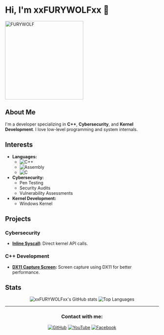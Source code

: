 # Hi, I'm xxFURYWOLFxx 👋

<img src="https://github.com/user-attachments/assets/f85deb16-0391-47b7-9d42-4c9b71bbada7" alt="FURYWOLF" width="256" height="256" />

## About Me
I'm a developer specializing in **C++**, **Cybersecurity**, and **Kernel Development**. I love low-level programming and system internals.

## Interests
- **Languages:** 
  - ![C++](https://img.shields.io/badge/C++-00599C?style=flat-square&logo=c%2B%2B&logoColor=white)
  - ![Assembly](https://img.shields.io/badge/Assembly-525252?style=flat-square&logo=assembly&logoColor=white)
  - ![C](https://img.shields.io/badge/C-A8B9CC?style=flat-square&logo=c&logoColor=white)
- **Cybersecurity:** 
  - Pen Testing
  - Security Audits
  - Vulnerability Assessments
- **Kernel Development:** 
  - Windows Kernel

## Projects
### Cybersecurity
- **[Inline Syscall](https://github.com/xxFURYWOLFxx/inline_syscall):** Direct kernel API calls.

### C++ Development
- **[DX11 Capture Screen](https://github.com/xxFURYWOLFxx/DX11-Capture-screen):** Screen capture using DX11 for better performance.

## Stats
<div align="center">
  <img src="https://github-readme-stats.vercel.app/api?username=xxFURYWOLFxx&show_icons=true&theme=radical" alt="xxFURYWOLFxx's GitHub stats"/>
  <img src="https://github-readme-stats.vercel.app/api/top-langs/?username=xxFURYWOLFxx&layout=compact&langs_count=8&theme=radical" alt="Top Languages"/>
</div>

---

<div align="center">
  <h3>Contact with me:</h3>
  <a href="https://github.com/xxFURYWOLFxx"><img src="https://img.shields.io/badge/GitHub-100000?style=for-the-badge&logo=github&logoColor=white" alt="GitHub"></a>
  <a href="https://www.youtube.com/@FURYWOLF"><img src="https://img.shields.io/badge/YouTube-FF0000?style=for-the-badge&logo=youtube&logoColor=white" alt="YouTube"></a>
  <a href="https://www.facebook.com/abdulla.ranya.666"><img src="https://img.shields.io/badge/Facebook-1877F2?style=for-the-badge&logo=facebook&logoColor=white" alt="Facebook"></a>
</div>
